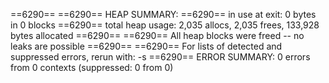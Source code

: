 ==6290== 
==6290== HEAP SUMMARY:
==6290==     in use at exit: 0 bytes in 0 blocks
==6290==   total heap usage: 2,035 allocs, 2,035 frees, 133,928 bytes allocated
==6290== 
==6290== All heap blocks were freed -- no leaks are possible
==6290== 
==6290== For lists of detected and suppressed errors, rerun with: -s
==6290== ERROR SUMMARY: 0 errors from 0 contexts (suppressed: 0 from 0)

